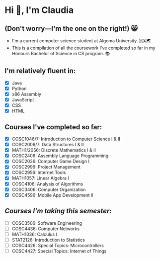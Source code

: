 # Hi 👋, I'm Claudia
## (Don't worry—I'm the one on the right!) 😸


- I'm a current computer science student at Algoma University. 🇨🇦🌏
- This is a compilation of all the coursework I've completed so far in my Honours Bachelor of Science in CS program. 📚

## I'm relatively fluent in:
 - [x] Java
 - [x] Python
 - [x] x86 Assembly
 - [x] JavaScript
 - [x] CSS
 - [x] HTML

## Courses I've completed so far:
 - [x] COSC1046/7: Introduction to Computer Science I & II
 - [x] COSC2006/7: Data Structures I & II
 - [x] MATH1/2056: Discrete Mathematics I & II
 - [x] COSC2406: Assembly Language Programming
 - [x] COSC2036: Computer Game Design I
 - [x] COSC2996: Project Management
 - [x] COSC2956: Internet Tools
 - [x] MATH1057: Linear Algebra I
 - [x] COSC4106: Analysis of Algorithms
 - [x] COSC3406: Computer Organization
 - [x] COSC4596: Mobile App Development II

## *Courses I'm taking this semester:*
 - [ ] COSC3506: Software Engineering
 - [ ] COSC4436: Computer Networks
 - [ ] MATH1036: Calculus I
 - [ ] STAT2126: Introduction to Statistics
 - [ ] COSC4426: Special Topics: Microcontrollers
 - [ ] COSC4427: Special Topics: Internet of Things
